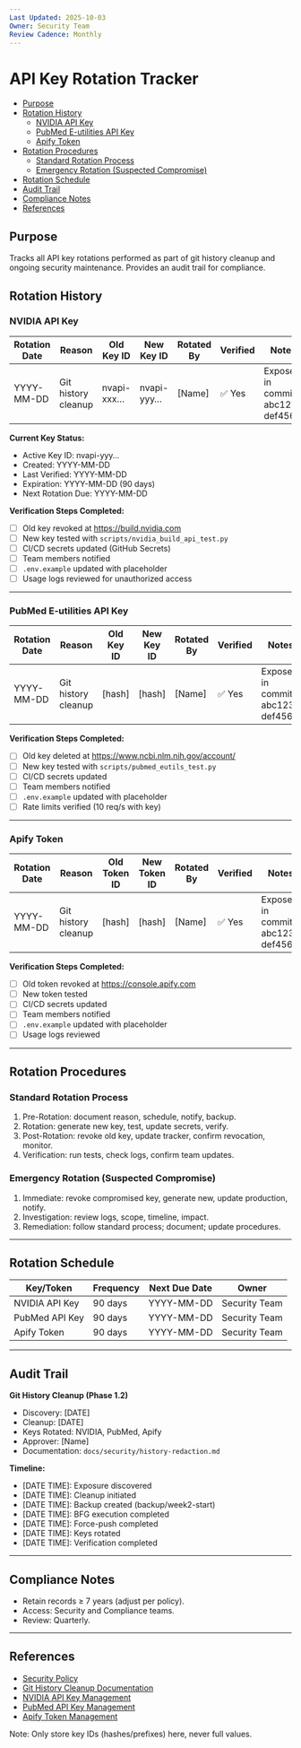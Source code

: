 ```yaml
---
Last Updated: 2025-10-03
Owner: Security Team
Review Cadence: Monthly
---
```


# API Key Rotation Tracker

<!-- TOC -->
- [Purpose](#purpose)
- [Rotation History](#rotation-history)
  - [NVIDIA API Key](#nvidia-api-key)
  - [PubMed E-utilities API Key](#pubmed-e-utilities-api-key)
  - [Apify Token](#apify-token)
- [Rotation Procedures](#rotation-procedures)
  - [Standard Rotation Process](#standard-rotation-process)
  - [Emergency Rotation (Suspected Compromise)](#emergency-rotation-suspected-compromise)
- [Rotation Schedule](#rotation-schedule)
- [Audit Trail](#audit-trail)
- [Compliance Notes](#compliance-notes)
- [References](#references)
<!-- /TOC -->


## Purpose

Tracks all API key rotations performed as part of git history cleanup and ongoing security maintenance. Provides an audit trail for compliance.

## Rotation History

### NVIDIA API Key

| Rotation Date | Reason                | Old Key ID         | New Key ID         | Rotated By | Verified | Notes                                   |
|---------------|-----------------------|--------------------|--------------------|------------|----------|-----------------------------------------|
| YYYY-MM-DD    | Git history cleanup   | nvapi-xxx…         | nvapi-yyy…         | [Name]     | ✅ Yes   | Exposed in commits abc123-def456        |

**Current Key Status:**
- Active Key ID: nvapi-yyy…
- Created: YYYY-MM-DD
- Last Verified: YYYY-MM-DD
- Expiration: YYYY-MM-DD (90 days)
- Next Rotation Due: YYYY-MM-DD

**Verification Steps Completed:**
- [ ] Old key revoked at https://build.nvidia.com
- [ ] New key tested with `scripts/nvidia_build_api_test.py`
- [ ] CI/CD secrets updated (GitHub Secrets)
- [ ] Team members notified
- [ ] `.env.example` updated with placeholder
- [ ] Usage logs reviewed for unauthorized access

---

### PubMed E-utilities API Key

| Rotation Date | Reason                | Old Key ID | New Key ID | Rotated By | Verified | Notes                            |
|---------------|-----------------------|------------|------------|------------|----------|----------------------------------|
| YYYY-MM-DD    | Git history cleanup   | [hash]     | [hash]     | [Name]     | ✅ Yes   | Exposed in commits abc123-def456 |

**Verification Steps Completed:**
- [ ] Old key deleted at https://www.ncbi.nlm.nih.gov/account/
- [ ] New key tested with `scripts/pubmed_eutils_test.py`
- [ ] CI/CD secrets updated
- [ ] Team members notified
- [ ] `.env.example` updated with placeholder
- [ ] Rate limits verified (10 req/s with key)

---

### Apify Token

| Rotation Date | Reason                | Old Token ID | New Token ID | Rotated By | Verified | Notes                            |
|---------------|-----------------------|--------------|--------------|------------|----------|----------------------------------|
| YYYY-MM-DD    | Git history cleanup   | [hash]       | [hash]       | [Name]     | ✅ Yes   | Exposed in commits abc123-def456 |

**Verification Steps Completed:**
- [ ] Old token revoked at https://console.apify.com
- [ ] New token tested
- [ ] CI/CD secrets updated
- [ ] Team members notified
- [ ] `.env.example` updated with placeholder
- [ ] Usage logs reviewed

---

## Rotation Procedures

### Standard Rotation Process
1. Pre-Rotation: document reason, schedule, notify, backup.
2. Rotation: generate new key, test, update secrets, verify.
3. Post-Rotation: revoke old key, update tracker, confirm revocation, monitor.
4. Verification: run tests, check logs, confirm team updates.

### Emergency Rotation (Suspected Compromise)
1. Immediate: revoke compromised key, generate new, update production, notify.
2. Investigation: review logs, scope, timeline, impact.
3. Remediation: follow standard process; document; update procedures.

---

## Rotation Schedule

| Key/Token        | Frequency | Next Due Date | Owner         |
|------------------|-----------|---------------|---------------|
| NVIDIA API Key   | 90 days   | YYYY-MM-DD    | Security Team |
| PubMed API Key   | 90 days   | YYYY-MM-DD    | Security Team |
| Apify Token      | 90 days   | YYYY-MM-DD    | Security Team |

---

## Audit Trail

**Git History Cleanup (Phase 1.2)**
- Discovery: [DATE]
- Cleanup: [DATE]
- Keys Rotated: NVIDIA, PubMed, Apify
- Approver: [Name]
- Documentation: `docs/security/history-redaction.md`

**Timeline:**
- [DATE TIME]: Exposure discovered
- [DATE TIME]: Cleanup initiated
- [DATE TIME]: Backup created (backup/week2-start)
- [DATE TIME]: BFG execution completed
- [DATE TIME]: Force-push completed
- [DATE TIME]: Keys rotated
- [DATE TIME]: Verification completed

---

## Compliance Notes

- Retain records ≥ 7 years (adjust per policy).
- Access: Security and Compliance teams.
- Review: Quarterly.

---

## References

- [Security Policy](../../SECURITY.md)
- [Git History Cleanup Documentation](history-redaction.md)
- [NVIDIA API Key Management](https://build.nvidia.com)
- [PubMed API Key Management](https://www.ncbi.nlm.nih.gov/account/)
- [Apify Token Management](https://console.apify.com)

Note: Only store key IDs (hashes/prefixes) here, never full values.
